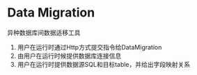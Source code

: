 # Data Migration
异种数据库间数据适移工具  
1. 用户在运行时通过Http方式提交指令给DataMigration
2. 由用户在运行时候提供数据库连接信息
3. 用户在运行时提供数据源SQL和目标table，并给出字段映射关系